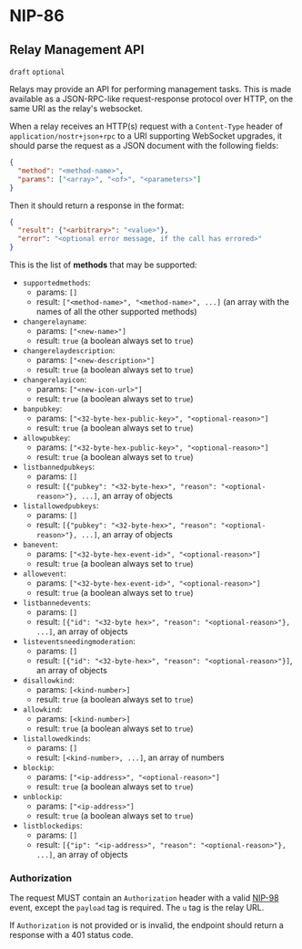 NIP-86
======

Relay Management API
--------------------

`draft` `optional`

Relays may provide an API for performing management tasks. This is made available as a JSON-RPC-like request-response protocol over HTTP, on the same URI as the relay's websocket.

When a relay receives an HTTP(s) request with a `Content-Type` header of `application/nostr+json+rpc` to a URI supporting WebSocket upgrades, it should parse the request as a JSON document with the following fields:

```json
{
  "method": "<method-name>",
  "params": ["<array>", "<of>", "<parameters>"]
}
```

Then it should return a response in the format:

```json
{
  "result": {"<arbitrary>": "<value>"},
  "error": "<optional error message, if the call has errored>"
}
```

This is the list of **methods** that may be supported:

* `supportedmethods`:
  - params: `[]`
  - result: `["<method-name>", "<method-name>", ...]` (an array with the names of all the other supported methods)
* `changerelayname`:
  - params: `["<new-name>"]`
  - result: `true` (a boolean always set to `true`)
* `changerelaydescription`:
  - params: `["<new-description>"]`
  - result: `true` (a boolean always set to `true`)
* `changerelayicon`:
  - params: `["<new-icon-url>"]`
  - result: `true` (a boolean always set to `true`)
* `banpubkey`:
  - params: `["<32-byte-hex-public-key>", "<optional-reason>"]`
  - result: `true` (a boolean always set to `true`)
* `allowpubkey`:
  - params: `["<32-byte-hex-public-key>", "<optional-reason>"]`
  - result: `true` (a boolean always set to `true`)
* `listbannedpubkeys`:
  - params: `[]`
  - result: `[{"pubkey": "<32-byte-hex>", "reason": "<optional-reason>"}, ...]`, an array of objects
* `listallowedpubkeys`:
  - params: `[]`
  - result: `[{"pubkey": "<32-byte-hex>", "reason": "<optional-reason>"}, ...]`, an array of objects
* `banevent`:
  - params: `["<32-byte-hex-event-id>", "<optional-reason>"]`
  - result: `true` (a boolean always set to `true`)
* `allowevent`:
  - params: `["<32-byte-hex-event-id>", "<optional-reason>"]`
  - result: `true` (a boolean always set to `true`)
* `listbannedevents`:
  - params: `[]`
  - result: `[{"id": "<32-byte hex>", "reason": "<optional-reason>"}, ...]`, an array of objects
* `listeventsneedingmoderation`:
  - params: `[]`
  - result: `[{"id": "<32-byte-hex>", "reason": "<optional-reason>"}]`, an array of objects
* `disallowkind`:
  - params: `[<kind-number>]`
  - result: `true` (a boolean always set to `true`)
* `allowkind`:
  - params: `[<kind-number>]`
  - result: `true` (a boolean always set to `true`)
* `listallowedkinds`:
  - params: `[]`
  - result: `[<kind-number>, ...]`, an array of numbers
* `blockip`:
  - params: `["<ip-address>", "<optional-reason>"]`
  - result: `true` (a boolean always set to `true`)
* `unblockip`:
  - params: `["<ip-address>"]`
  - result: `true` (a boolean always set to `true`)
* `listblockedips`:
  - params: `[]`
  - result: `[{"ip": "<ip-address>", "reason": "<optional-reason>"}, ...]`, an array of objects

### Authorization

The request MUST contain an `Authorization` header with a valid [NIP-98](./98.md) event, except the `payload` tag is required. The `u` tag is the relay URL.

If `Authorization` is not provided or is invalid, the endpoint should return a response with a 401 status code.
